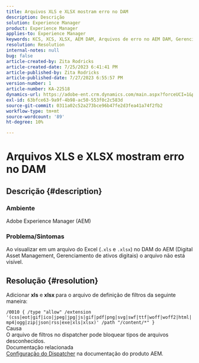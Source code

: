 ```yaml
---
title: Arquivos XLS e XLSX mostram erro no DAM
description: Descrição
solution: Experience Manager
product: Experience Manager
applies-to: Experience Manager
keywords: KCS, XCS, XLSX, AEM DAM, Arquivos de erro no AEM DAM, Gerenciamento de ativos digitais
resolution: Resolution
internal-notes: null
bug: false
article-created-by: Zita Rodricks
article-created-date: 7/25/2023 6:41:41 PM
article-published-by: Zita Rodricks
article-published-date: 7/27/2023 6:55:57 PM
version-number: 1
article-number: KA-22518
dynamics-url: https://adobe-ent.crm.dynamics.com/main.aspx?forceUCI=1&pagetype=entityrecord&etn=knowledgearticle&id=20505ee1-1a2b-ee11-bdf4-6045bd006b3d
exl-id: 63bfce63-9a9f-4b98-ac50-553f0c2c583d
source-git-commit: 0311a02c52a273bce96b47fe2d3fea41a74f2fb2
workflow-type: tm+mt
source-wordcount: '89'
ht-degree: 10%

---
```


# Arquivos XLS e XLSX mostram erro no DAM

## Descrição {#description}


### Ambiente

Adobe Experience Manager (AEM)

### Problema/Sintomas

Ao visualizar em um arquivo do Excel (`.xls` e `.xlsx`) no DAM do AEM (Digital Asset Management, Gerenciamento de ativos digitais) o arquivo não está visível.


## Resolução {#resolution}


Adicionar <b>xls</b> e <b>xlsx </b>para o arquivo de definição de filtros da seguinte maneira:

`/0010 { /type "allow" /extension '(css|eot|gif|ico|jpeg|jpg|js|gif|pdf|png|svg|swf|ttf|woff|woff2|html|mp4|ogg|zip|json|rss|exe|xls|xlsx)' /path "/content/*" }`
<br>Causa<br>
O arquivo de filtros no dispatcher pode bloquear tipos de arquivos desconhecidos.
<br>Documentação relacionada<br>
[Configuração do Dispatcher](https://experienceleague.adobe.com/docs/experience-manager-dispatcher/using/configuring/dispatcher-configuration.html?lang=pt-BR) na documentação do produto AEM.
<br> <br>
